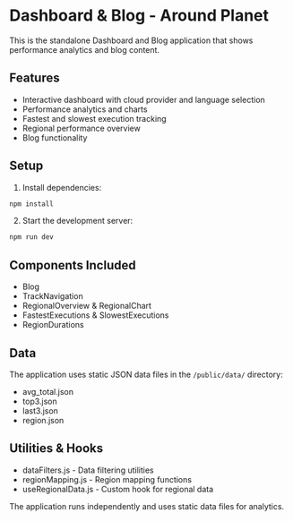 # Dashboard & Blog - Around Planet

This is the standalone Dashboard and Blog application that shows performance analytics and blog content.

## Features
- Interactive dashboard with cloud provider and language selection
- Performance analytics and charts
- Fastest and slowest execution tracking
- Regional performance overview
- Blog functionality

## Setup

1. Install dependencies:
```bash
npm install
```

2. Start the development server:
```bash
npm run dev
```

## Components Included
- Blog
- TrackNavigation
- RegionalOverview & RegionalChart
- FastestExecutions & SlowestExecutions
- RegionDurations

## Data
The application uses static JSON data files in the `/public/data/` directory:
- avg_total.json
- top3.json
- last3.json
- region.json

## Utilities & Hooks
- dataFilters.js - Data filtering utilities
- regionMapping.js - Region mapping functions
- useRegionalData.js - Custom hook for regional data

The application runs independently and uses static data files for analytics.